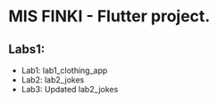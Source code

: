 # MIS FINKI - Flutter project.

## Labs1:
- Lab1: lab1_clothing_app
- Lab2: lab2_jokes
- Lab3: Updated lab2_jokes

